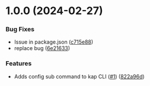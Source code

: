 # 1.0.0 (2024-02-27)


### Bug Fixes

* Issue in package.json ([c715e88](https://github.com/kapetacom/cli-kap-config/commit/c715e889547958a74087911a352677dd4481c3ec))
* replace bug ([6e21633](https://github.com/kapetacom/cli-kap-config/commit/6e216338503f956e66c89661b1674afdede3c796))


### Features

* Adds config sub command to kap CLI ([#1](https://github.com/kapetacom/cli-kap-config/issues/1)) ([822a96d](https://github.com/kapetacom/cli-kap-config/commit/822a96d2d813a49bc0961423dbd0a7860898f762))
